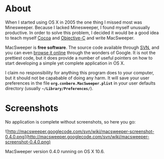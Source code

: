 # About #

When I started using OS X in 2005 the one thing I missed most was Minesweeper. Because I lacked Minesweeper, I found myself unusually productive. In order to solve this problem, I decided it would be a good idea to teach myself [Cocoa](http://developer.apple.com/cocoa/) and [Objective-C](http://developer.apple.com/mac/library/documentation/Cocoa/Conceptual/ObjectiveC/Introduction/introObjectiveC.html) and write MacSweeper.

MacSweeper is **free software**. The source code available through [SVN](http://code.google.com/p/macsweeper/source/checkout), and you can even [browse it online](http://code.google.com/p/macsweeper/source/browse/trunk) through the wonders of Google. It is not the prettiest code, but it does provide a number of useful pointers on how to start developing a simple yet complete application in OS X.

I claim no responsibility for anything this program does to your computer, but it should not be capabable of doing any harm. It will save your user preferences in the file **`org.conbere.MacSweeper.plist`** in your user defaults directory (usually **`~/Library/Preferences/`**).

# Screenshots #

No application is complete without screenshots, so here you go:

![http://macsweeper.googlecode.com/svn/wiki/macsweeper-screenshot-0.4.0.png](http://macsweeper.googlecode.com/svn/wiki/macsweeper-screenshot-0.4.0.png)

MacSweeper version 0.4.0 running on OS X 10.6.